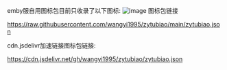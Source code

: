 emby服自用图标包目前只收录了以下图标:
![image](https://s2.loli.net/2025/01/08/5yiHlI2QDm6CBo4.jpg)
图标包链接

https://raw.githubusercontent.com/wangyi1995/zytubiao/main/zytubiao.json

cdn.jsdelivr加速链接图标包链接:

https://cdn.jsdelivr.net/gh/wangyi1995/zytubiao/zytubiao.json
